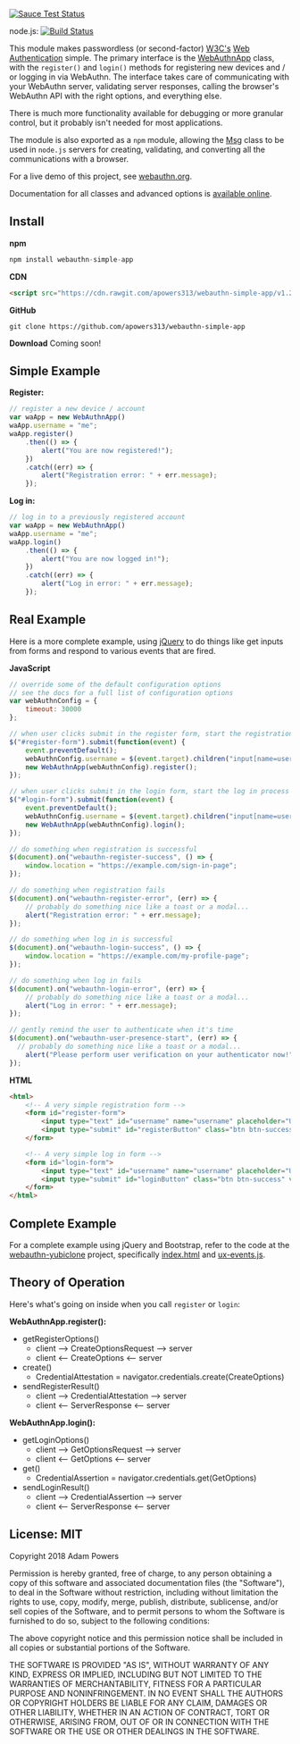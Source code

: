 [![Sauce Test Status](https://saucelabs.com/browser-matrix/apowers313.svg)](https://saucelabs.com/u/apowers313)

node.js: [![Build Status](https://travis-ci.org/apowers313/webauthn-simple-app.svg?branch=master)](https://travis-ci.org/apowers313/webauthn-simple-app)

This module makes passwordless (or second-factor) [W3C's](https://www.w3.org/TR/webauthn/) [Web Authentication](https://developer.mozilla.org/en-US/docs/Web/API/Web_Authentication_API) simple. The primary interface is the [WebAuthnApp](https://apowers313.github.io/webauthn-simple-app/WebAuthnApp.html) class, with the `register()` and `login()` methods for registering new devices and / or logging in via WebAuthn. The interface takes care of communicating with your WebAuthn server, validating server responses, calling the browser's WebAuthn API with the right options, and everything else.

There is much more functionality available for debugging or more granular control, but it probably isn't needed for most applications.

The module is also exported as a `npm` module, allowing the [Msg](https://apowers313.github.io/webauthn-simple-app/Msg.html) class to be used in `node.js` servers for creating, validating, and converting all the communications with a browser.

For a live demo of this project, see [webauthn.org](https://webauthn.org).

Documentation for all classes and advanced options is [available online](https://apowers313.github.io/webauthn-simple-app).

## Install

**npm**
``` js
npm install webauthn-simple-app
```

**CDN**
``` html
<script src="https://cdn.rawgit.com/apowers313/webauthn-simple-app/v1.2.0/webauthn-simple-app.js"></script>
```

**GitHub**
```
git clone https://github.com/apowers313/webauthn-simple-app
```

**Download**
Coming soon!

## Simple Example

**Register:**
``` js
// register a new device / account
var waApp = new WebAuthnApp()
waApp.username = "me";
waApp.register()
    .then(() => {
        alert("You are now registered!");
    })
    .catch((err) => {
        alert("Registration error: " + err.message);
    });
```

**Log in:**
``` js
// log in to a previously registered account
var waApp = new WebAuthnApp()
waApp.username = "me";
waApp.login()
    .then(() => {
        alert("You are now logged in!");
    })
    .catch((err) => {
        alert("Log in error: " + err.message);
    });
```

## Real Example

Here is a more complete example, using [jQuery](https://jquery.com/) to do things like get inputs from forms and respond to various events that are fired.

**JavaScript**
``` js
// override some of the default configuration options
// see the docs for a full list of configuration options
var webAuthnConfig = {
    timeout: 30000
};

// when user clicks submit in the register form, start the registration process
$("#register-form").submit(function(event) {
    event.preventDefault();
    webAuthnConfig.username = $(event.target).children("input[name=username]")[0].value
    new WebAuthnApp(webAuthnConfig).register();
});

// when user clicks submit in the login form, start the log in process
$("#login-form").submit(function(event) {
    event.preventDefault();
    webAuthnConfig.username = $(event.target).children("input[name=username]")[0].value
    new WebAuthnApp(webAuthnConfig).login();
});

// do something when registration is successful
$(document).on("webauthn-register-success", () => {
    window.location = "https://example.com/sign-in-page";
});

// do something when registration fails
$(document).on("webauthn-register-error", (err) => {
    // probably do something nice like a toast or a modal...
    alert("Registration error: " + err.message);
});

// do something when log in is successful
$(document).on("webauthn-login-success", () => {
    window.location = "https://example.com/my-profile-page";
});

// do something when log in fails
$(document).on("webauthn-login-error", (err) => {
    // probably do something nice like a toast or a modal...
    alert("Log in error: " + err.message);
});

// gently remind the user to authenticate when it's time
$(document).on("webauthn-user-presence-start", (err) => {
  // probably do something nice like a toast or a modal...
    alert("Please perform user verification on your authenticator now!");
});
```

**HTML**
``` html
<html>
    <!-- A very simple registration form -->
    <form id="register-form">
        <input type="text" id="username" name="username" placeholder="Username" autofocus="autofocus">
        <input type="submit" id="registerButton" class="btn btn-success" value="Register">
    </form>

    <!-- A very simple log in form -->
    <form id="login-form">
        <input type="text" id="username" name="username" placeholder="Username" autofocus="autofocus">
        <input type="submit" id="loginButton" class="btn btn-success" value="Login">
    </form>
</html>
```

## Complete Example
For a complete example using jQuery and Bootstrap, refer to the code at the [webauthn-yubiclone](https://github.com/apowers313/webauthn-yubiclone) project, specifically [index.html](https://github.com/apowers313/webauthn-yubiclone/blob/master/index.html) and [ux-events.js](https://github.com/apowers313/webauthn-yubiclone/blob/master/js/ux-events.js).

## Theory of Operation

Here's what's going on inside when you call `register` or `login`:

**WebAuthnApp.register():**
* getRegisterOptions()
    * client --> CreateOptionsRequest --> server
    * client <-- CreateOptions <-- server
* create()
    * CredentialAttestation = navigator.credentials.create(CreateOptions)
* sendRegisterResult()
    * client --> CredentialAttestation --> server
    * client <-- ServerResponse <-- server

**WebAuthnApp.login():**
* getLoginOptions()
    * client --> GetOptionsRequest --> server
    * client <-- GetOptions <-- server
* get()
    * CredentialAssertion = navigator.credentials.get(GetOptions)
* sendLoginResult()
    * client --> CredentialAssertion --> server
    * client <-- ServerResponse <-- server

## License: MIT
Copyright 2018 Adam Powers

Permission is hereby granted, free of charge, to any person obtaining a copy of this software and associated documentation files (the "Software"), to deal in the Software without restriction, including without limitation the rights to use, copy, modify, merge, publish, distribute, sublicense, and/or sell copies of the Software, and to permit persons to whom the Software is furnished to do so, subject to the following conditions:

The above copyright notice and this permission notice shall be included in all copies or substantial portions of the Software.

THE SOFTWARE IS PROVIDED "AS IS", WITHOUT WARRANTY OF ANY KIND, EXPRESS OR IMPLIED, INCLUDING BUT NOT LIMITED TO THE WARRANTIES OF MERCHANTABILITY, FITNESS FOR A PARTICULAR PURPOSE AND NONINFRINGEMENT. IN NO EVENT SHALL THE AUTHORS OR COPYRIGHT HOLDERS BE LIABLE FOR ANY CLAIM, DAMAGES OR OTHER LIABILITY, WHETHER IN AN ACTION OF CONTRACT, TORT OR OTHERWISE, ARISING FROM, OUT OF OR IN CONNECTION WITH THE SOFTWARE OR THE USE OR OTHER DEALINGS IN THE SOFTWARE.

